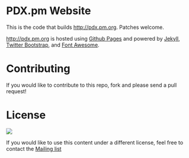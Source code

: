 # PDX.pm Website

This is the code that builds http://pdx.pm.org. Patches welcome.

http://pdx.pm.org is hosted using [Github Pages][4] and powered by [Jekyll][1], [Twitter Bootstrap][2], and [Font Awesome][3].

# Contributing

If you would like to contribute to this repo, fork and please send a pull request!

# License

<a href="http://creativecommons.org/licenses/by-nc-sa/3.0/legalcode">
<img src="http://i.creativecommons.org/l/by-nc-sa/3.0/88x31.png">
</a>

If you would like to use this content under a different license, feel free to contact the [Mailing list][5]

[1]: http://jekyllrb.com
[2]: http://twitter.github.com/bootstrap/
[3]: http://fortawesome.github.com/Font-Awesome/
[4]: http://pages.github.com
[5]: https://github.com/PortlandPerlMongers/portlandperlmongers.github.io/wiki/MailingList
